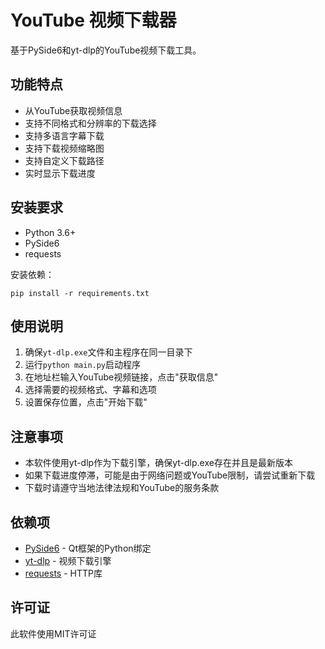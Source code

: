 # YouTube 视频下载器

基于PySide6和yt-dlp的YouTube视频下载工具。

## 功能特点

* 从YouTube获取视频信息
* 支持不同格式和分辨率的下载选择
* 支持多语言字幕下载
* 支持下载视频缩略图
* 支持自定义下载路径
* 实时显示下载进度

## 安装要求

* Python 3.6+
* PySide6
* requests

安装依赖：
```
pip install -r requirements.txt
```

## 使用说明

1. 确保`yt-dlp.exe`文件和主程序在同一目录下
2. 运行`python main.py`启动程序
3. 在地址栏输入YouTube视频链接，点击"获取信息"
4. 选择需要的视频格式、字幕和选项
5. 设置保存位置，点击"开始下载"

## 注意事项

* 本软件使用yt-dlp作为下载引擎，确保yt-dlp.exe存在并且是最新版本
* 如果下载进度停滞，可能是由于网络问题或YouTube限制，请尝试重新下载
* 下载时请遵守当地法律法规和YouTube的服务条款

## 依赖项

* [PySide6](https://pypi.org/project/PySide6/) - Qt框架的Python绑定
* [yt-dlp](https://github.com/yt-dlp/yt-dlp) - 视频下载引擎
* [requests](https://pypi.org/project/requests/) - HTTP库

## 许可证

此软件使用MIT许可证 